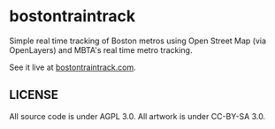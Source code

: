 bostontraintrack
================

Simple real time tracking of Boston metros using Open Street Map (via OpenLayers) and MBTA's real time metro tracking.

See it live at [bostontraintrack.com](http://bostontraintrack.com).

LICENSE
-------

All source code is under AGPL 3.0.  All artwork is under CC-BY-SA 3.0.

